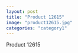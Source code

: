 ```yaml
---
layout: post
title: "Product 12615"
image: "product12615.jpg"
categories: "category1"
---
```

Product 12615
